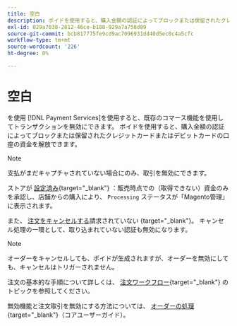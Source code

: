 ```yaml
---
title: 空白
description: ボイドを使用すると、購入金額の認証によってブロックまたは保留されたクレジットカードまたはデビットカードの口座の資金を解放できます。
exl-id: 029a7038-2812-46ce-b188-929a7a758d89
source-git-commit: bcb817775fe9cd9ac7096931dd40d5ec0c4a5cfc
workflow-type: tm+mt
source-wordcount: '226'
ht-degree: 0%

---
```


# 空白

を使用 [!DNL Payment Services]を使用すると、既存のコマース機能を使用してトランザクションを無効にできます。 ボイドを使用すると、購入金額の認証によってブロックまたは保留されたクレジットカードまたはデビットカードの口座の資金を解放できます。

>[!NOTE]
>
>支払がまだキャプチャされていない場合にのみ、取引を無効にできます。

ストアが [設定済み](https://docs.magento.com/user-guide/configuration/sales/payment-methods.html#payment-actions){target=&quot;_blank&quot;} ：販売時点での（取得できない）資金のみを承認し、店舗からの購入により、 `Processing` ステータスが「Magento管理」に表示されます。

また、 [注文をキャンセルする](https://docs.magento.com/user-guide/sales/order-update.html#cancel-a-pending-order)請求されていない {target=&quot;_blank&quot;}。 キャンセル処理の一環として、取り込まれていない認証も無効になります。

>[!NOTE]
>
>オーダーをキャンセルしても、ボイドが生成されますが、オーダーを無効にしても、キャンセルはトリガーされません。

注文の基本的な手順について詳しくは、 [注文ワークフロー](https://docs.magento.com/user-guide/sales/order-workflow.html){target=&quot;_blank&quot;} のトピックを参照してください。

無効機能と注文取引を無効にする方法については、 [オーダーの処理](https://docs.magento.com/user-guide/sales/order-processing.html){target=&quot;_blank&quot;}（コアユーザーガイド）。
